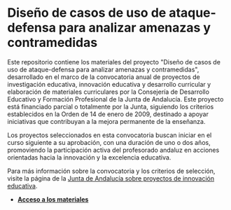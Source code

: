 # Diseño de casos de uso de ataque-defensa para analizar amenazas y contramedidas

Este repositorio contiene los materiales del proyecto "Diseño de casos de uso de ataque-defensa para analizar amenazas y contramedidas", desarrollado en el marco de la convocatoria anual de proyectos de investigación educativa, innovación educativa y desarrollo curricular y elaboración de materiales curriculares por la Consejería de Desarrollo Educativo y Formación Profesional de la Junta de Andalucía. Este proyecto está financiado parcial o totalmente por la Junta, siguiendo los criterios establecidos en la Orden de 14 de enero de 2009, destinado a apoyar iniciativas que contribuyan a la mejora permanente de la enseñanza.

Los proyectos seleccionados en esta convocatoria buscan iniciar en el curso siguiente a su aprobación, con una duración de uno o dos años, promoviendo la participación activa del profesorado andaluz en acciones orientadas hacia la innovación y la excelencia educativa.

Para más información sobre la convocatoria y los criterios de selección, visite la página de la [Junta de Andalucía sobre proyectos de innovación educativa](https://www.juntadeandalucia.es/educacion/portals/web/ced/innovacion-educativa/investigacion/proyectos).


- **[Acceso a los materiales](https://0xmrivas.github.io/casos-uso-ataque-defensa/docs/referencias/)**


